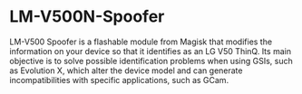 # LM-V500N-Spoofer
LM-V500 Spoofer is a flashable module from Magisk that modifies the information on your device so that it identifies as an LG V50 ThinQ. Its main objective is to solve possible identification problems when using GSIs, such as Evolution X, which alter the device model and can generate incompatibilities with specific applications, such as GCam.
